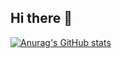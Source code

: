 ## Hi there 👋

[![Anurag's GitHub stats](https://github-readme-stats.vercel.app/api?username=petuniadias)](https://github.com/petuniadias/github-readme-stats)
